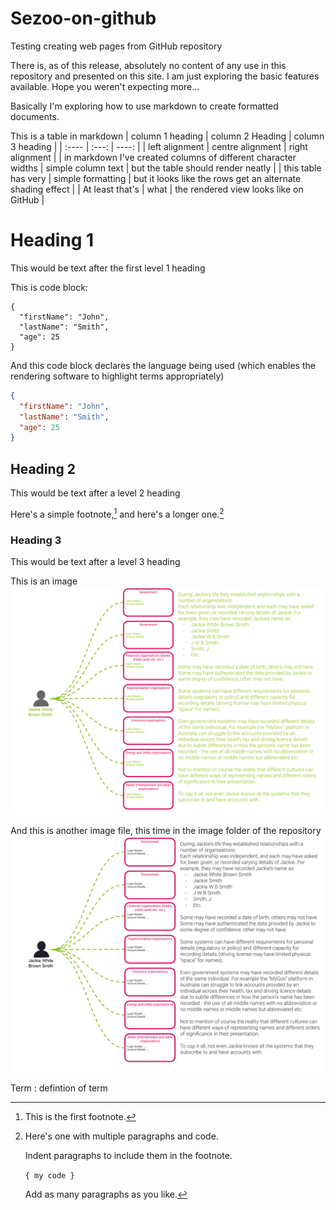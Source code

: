 # Sezoo-on-github
Testing creating web pages from GitHub repository 

There is, as of this release, absolutely no content of any use in this repository and presented on this site. I am just exploring the basic features available. Hope you weren't expecting more...

Basically I'm exploring how to use markdown to create formatted documents.

This is a table in markdown
| column 1 heading | column 2 Heading | column 3 heading |
| :---- | :---: | ----: |
| left alignment | centre alignment | right alignment |
| in markdown I've created columns of different character widths | simple column text | but the table should render neatly |
| this table has very | simple formatting | but it looks like the rows get an alternate shading effect |
| At least that's  | what | the rendered view looks like on GitHub |


# Heading 1
This would be text after the first level 1 heading

This is code block:
```
{
  "firstName": "John",
  "lastName": "Smith",
  "age": 25
}
```
And this code block declares the language being used (which enables the rendering software to highlight terms appropriately)
```json
{
  "firstName": "John",
  "lastName": "Smith",
  "age": 25
}
```

## Heading 2
This would be text after a level 2 heading

Here's a simple footnote,[^1] and here's a longer one.[^bignote]

[^1]: This is the first footnote.

[^bignote]: Here's one with multiple paragraphs and code.

    Indent paragraphs to include them in the footnote.

    `{ my code }`

    Add as many paragraphs as you like.

### Heading 3
This would be text after a level 3 heading

This is an image
![Image from better ends article](https://github.com/sezoo-digital/Sezoo-on-github/blob/main/Better%20Ends%20-%20Jackie's%20busy%20life.png?raw=true) 

And this is another image file, this time in the image folder of the repository
![Image from image folder in the repository](https://github.com/sezoo-digital/Sezoo-on-github/blob/9d93971b7222b771787753f87e1563a8fc842d55/images/Towards%20better%20ends%20(1).png?raw=true)

Term
: defintion of term
